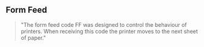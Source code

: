 

## Form Feed

> "The form feed code FF was designed to control the behaviour of printers. When receiving this code the printer moves to the next sheet of paper."
